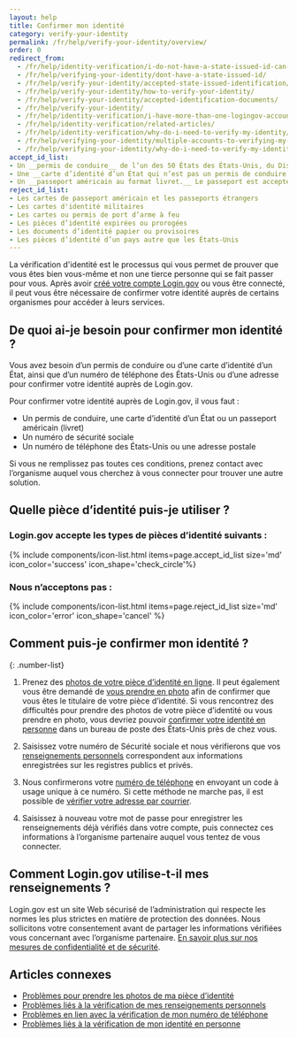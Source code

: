 ```yaml
---
layout: help
title: Confirmer mon identité
category: verify-your-identity
permalink: /fr/help/verify-your-identity/overview/
order: 0
redirect_from:
  - /fr/help/identity-verification/i-do-not-have-a-state-issued-id-can-i-still-verify-my-identity/
  - /fr/help/verifying-your-identity/dont-have-a-state-issued-id/
  - /fr/help/verify-your-identity/accepted-state-issued-identification/
  - /fr/help/verify-your-identity/how-to-verify-your-identity/
  - /fr/help/verify-your-identity/accepted-identification-documents/
  - /fr/help/verify-your-identity/
  - /fr/help/identity-verification/i-have-more-than-one-logingov-account-can-I-verify-my-identity-for-all-of-them/
  - /fr/help/identity-verification/related-articles/
  - /fr/help/identity-verification/why-do-i-need-to-verify-my-identity/
  - /fr/help/verifying-your-identity/multiple-accounts-to-verifying-my-identity-for/
  - /fr/help/verifying-your-identity/why-do-i-need-to-verify-my-identity/
accept_id_list:
- Un __permis de conduire__ de l’un des 50 États des États-Unis, du District de Columbia (DC) et d’autres territoires des États-Unis (Guam, îles Vierges des États-Unis, Samoa américaines, îles Mariannes et Porto Rico).
- Une __carte d’identité d’un État qui n’est pas un permis de conduire.__ Il s'agit d'une pièce d'identité délivrée par un État, le District de Columbia (DC) ou un territoire américain, qui atteste de l'identité mais n’autorise pas à conduire.
- Un __passeport américain au format livret.__ Le passeport est accepté dans certains cas. Si vous ne voyez pas l’option permettant de confirmer votre identité à l’aide d’un passeport, utilisez un permis de conduire ou une carte d’identité d’un État ou essayez de confirmer votre identité ultérieurement.
reject_id_list:
- Les cartes de passeport américain et les passeports étrangers
- Les cartes d'identité militaires
- Les cartes ou permis de port d’arme à feu
- Les pièces d’identité expirées ou prorogées
- Les documents d’identité papier ou provisoires
- Les pièces d’identité d’un pays autre que les États-Unis
---
```


La vérification d'identité est le processus qui vous permet de prouver que vous êtes bien vous-même et non une tierce personne qui se fait passer pour vous. Après avoir [créé votre compte Login.gov](/fr/create-an-account/) ou vous être connecté, il peut vous être nécessaire de confirmer votre identité auprès de certains organismes pour accéder à leurs services.

## De quoi ai-je besoin pour confirmer mon identité ?

Vous avez besoin d’un permis de conduire ou d’une carte d’identité d’un État, ainsi que d’un numéro de téléphone des États-Unis ou d’une adresse pour confirmer votre identité auprès de Login.gov.

Pour confirmer votre identité auprès de Login.gov, il vous faut :
* Un permis de conduire, une carte d’identité d’un État ou un passeport américain (livret)
* Un numéro de sécurité sociale
* Un numéro de téléphone des États-Unis ou une adresse postale

Si vous ne remplissez pas toutes ces conditions, prenez contact avec l’organisme auquel vous cherchez à vous connecter pour trouver une autre solution.

## Quelle pièce d’identité puis-je utiliser ?

### Login.gov accepte les types de pièces d’identité suivants :

{% include components/icon-list.html items=page.accept_id_list size='md' icon_color='success' icon_shape='check_circle'%}

### Nous n’acceptons pas :

{% include components/icon-list.html items=page.reject_id_list size='md' icon_color='error' icon_shape='cancel' %}

## Comment puis-je confirmer mon identité ?

{: .number-list}

1. Prenez des [photos de votre pièce d’identité en ligne](/fr/help/verify-your-identity/how-to-take-photos-to-verify-your-identity/). Il peut également vous être demandé de [vous prendre en photo](/fr/help/verify-your-identity/issues-taking-a-photo-of-myself/) afin de confirmer que vous êtes le titulaire de votre pièce d’identité. Si vous rencontrez des difficultés pour prendre des photos de votre pièce d’identité ou vous prendre en photo, vous devriez pouvoir [confirmer votre identité en personne](/fr/help/verify-your-identity/verify-your-identity-in-person/) dans un bureau de poste des États-Unis près de chez vous.

1. Saisissez votre numéro de Sécurité sociale et nous vérifierons que vos [renseignements personnels](/fr/help/verify-your-identity/issues-verifying-my-personal-information/) correspondent aux informations enregistrées sur les registres publics et privés.

1. Nous confirmerons votre [numéro de téléphone](/fr/help/verify-your-identity/phone-number/) en envoyant un code à usage unique à ce numéro. Si cette méthode ne marche pas, il est possible de [vérifier votre adresse par courrier](/fr/help/verify-your-identity/verify-your-address-by-mail/).

1. Saisissez à nouveau votre mot de passe pour enregistrer les renseignements déjà vérifiés dans votre compte, puis connectez ces informations à l’organisme partenaire auquel vous tentez de vous connecter.

## Comment Login.gov utilise-t-il mes renseignements ?

Login.gov est un site Web sécurisé de l’administration qui respecte les normes les plus strictes en matière de protection des données. Nous sollicitons votre consentement avant de partager les informations vérifiées vous concernant avec l’organisme partenaire. [En savoir plus sur nos mesures de confidentialité et de sécurité](/fr/policy/).

## Articles connexes

* [Problèmes pour prendre les photos de ma pièce d’identité](/fr/help/verify-your-identity/how-to-take-photos-to-verify-your-identity/)
* [Problèmes liés à la vérification de mes renseignements personnels](/fr/help/verify-your-identity/issues-verifying-my-personal-information/)
* [Problèmes en lien avec la vérification de mon numéro de téléphone](/fr/help/verify-your-identity/phone-number/)
* [Problèmes liés à la vérification de mon identité en personne](/fr/help/verify-your-identity/verify-your-identity-in-person/)
